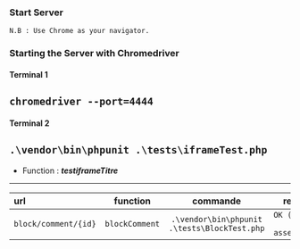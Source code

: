 ### Start Server

````N.B : Use Chrome as your navigator.````  

### Starting the Server with Chromedriver

#### Terminal 1

```` chromedriver --port=4444 ````
---
#### Terminal 2

````.\vendor\bin\phpunit .\tests\iframeTest.php ````
---
- Function : ***testiframeTitre***
---

| url                             | function                | commande                                               | response                               |
| :----------------------------   | :----------------------: | :--------------------------------------------------:  | ------------------------------------:  |
| ```` block/comment/{id} ````    | ```` blockComment ````   |```` .\vendor\bin\phpunit .\tests\BlockTest.php  ````  | ```` OK (1 test, 3 assertions) ````    |

